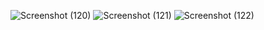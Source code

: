 ![Screenshot (120)](https://github.com/user-attachments/assets/b813b5f5-f4ee-43be-bb61-9801294efa9f)
![Screenshot (121)](https://github.com/user-attachments/assets/5f05c96d-c7ee-46a0-968d-7c31eb54087e)
![Screenshot (122)](https://github.com/user-attachments/assets/47edc297-826e-40e4-b233-ae3bf19587f4)
